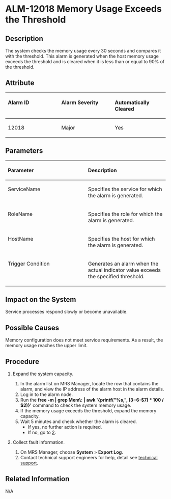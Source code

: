 # ALM-12018 Memory Usage Exceeds the Threshold<a name="EN-US_TOPIC_0125375965"></a>

## Description<a name="sa54ca492bf31487cb2205eb89b35e059"></a>

The system checks the memory usage every 30 seconds and compares it with the threshold. This alarm is generated when the host memory usage exceeds the threshold and is cleared when it is less than or equal to 90% of the threshold.

## Attribute<a name="s86b65e71c85d42bd87643e04f73b25dc"></a>

<a name="tdc6658845a4e4a9ba26b7eb0ab9a8fe8"></a>
<table><thead align="left"><tr id="r09417ecf86e64fd18856ad1371687935"><th class="cellrowborder" valign="top" width="33.33333333333333%" id="mcps1.1.4.1.1"><p id="ae4f2f7e65a444ad3b695e1b5830708a0"><a name="ae4f2f7e65a444ad3b695e1b5830708a0"></a><a name="ae4f2f7e65a444ad3b695e1b5830708a0"></a><strong id="a30737408805a4d9598b59f38003ece16"><a name="a30737408805a4d9598b59f38003ece16"></a><a name="a30737408805a4d9598b59f38003ece16"></a>Alarm ID</strong></p>
</th>
<th class="cellrowborder" valign="top" width="33.33333333333333%" id="mcps1.1.4.1.2"><p id="a5e7eaefec5984cc29a1e373158b400cb"><a name="a5e7eaefec5984cc29a1e373158b400cb"></a><a name="a5e7eaefec5984cc29a1e373158b400cb"></a><strong id="a5986db90db7944209e829266a93b9876"><a name="a5986db90db7944209e829266a93b9876"></a><a name="a5986db90db7944209e829266a93b9876"></a>Alarm Severity</strong></p>
</th>
<th class="cellrowborder" valign="top" width="33.33333333333333%" id="mcps1.1.4.1.3"><p id="a7fd3b3bc3970494a8007c38b7a041a83"><a name="a7fd3b3bc3970494a8007c38b7a041a83"></a><a name="a7fd3b3bc3970494a8007c38b7a041a83"></a><strong id="a87a03f9492464af0b5d8c1021ab8e097"><a name="a87a03f9492464af0b5d8c1021ab8e097"></a><a name="a87a03f9492464af0b5d8c1021ab8e097"></a>Automatically Cleared</strong></p>
</th>
</tr>
</thead>
<tbody><tr id="r7899bd072b4144e2a08730899d366ef2"><td class="cellrowborder" valign="top" width="33.33333333333333%" headers="mcps1.1.4.1.1 "><p id="a094883d5d3d041a1b093095463733cda"><a name="a094883d5d3d041a1b093095463733cda"></a><a name="a094883d5d3d041a1b093095463733cda"></a>12018</p>
</td>
<td class="cellrowborder" valign="top" width="33.33333333333333%" headers="mcps1.1.4.1.2 "><p id="abc87104c98274f55bbced9c774902648"><a name="abc87104c98274f55bbced9c774902648"></a><a name="abc87104c98274f55bbced9c774902648"></a>Major</p>
</td>
<td class="cellrowborder" valign="top" width="33.33333333333333%" headers="mcps1.1.4.1.3 "><p id="ac283e5b2a00d4528817f5fcc083f6c93"><a name="ac283e5b2a00d4528817f5fcc083f6c93"></a><a name="ac283e5b2a00d4528817f5fcc083f6c93"></a>Yes</p>
</td>
</tr>
</tbody>
</table>

## Parameters<a name="s75b62234a2444c748c8b119546cd3756"></a>

<a name="t83f8758f86434f15acc1b963024ef8d2"></a>
<table><thead align="left"><tr id="rb6a61f6f754b46248b6ce76d57561a35"><th class="cellrowborder" valign="top" width="50%" id="mcps1.1.3.1.1"><p id="a88ef38a5178e456ab83bfcae9dbe279d"><a name="a88ef38a5178e456ab83bfcae9dbe279d"></a><a name="a88ef38a5178e456ab83bfcae9dbe279d"></a><strong id="a461dc0d0acf34a3b84fe26ba9508ff5c"><a name="a461dc0d0acf34a3b84fe26ba9508ff5c"></a><a name="a461dc0d0acf34a3b84fe26ba9508ff5c"></a>Parameter</strong></p>
</th>
<th class="cellrowborder" valign="top" width="50%" id="mcps1.1.3.1.2"><p id="abbc987c059044805bf1b8e6836f837d1"><a name="abbc987c059044805bf1b8e6836f837d1"></a><a name="abbc987c059044805bf1b8e6836f837d1"></a><strong id="a86e2c56c0ec347f78fe1a5387850dc52"><a name="a86e2c56c0ec347f78fe1a5387850dc52"></a><a name="a86e2c56c0ec347f78fe1a5387850dc52"></a>Description</strong></p>
</th>
</tr>
</thead>
<tbody><tr id="r8fcd1b4c115b4a79b2e0996cd76c0295"><td class="cellrowborder" valign="top" width="50%" headers="mcps1.1.3.1.1 "><p id="a6ad16161495c496fada432d1745f6f8d"><a name="a6ad16161495c496fada432d1745f6f8d"></a><a name="a6ad16161495c496fada432d1745f6f8d"></a>ServiceName</p>
</td>
<td class="cellrowborder" valign="top" width="50%" headers="mcps1.1.3.1.2 "><p id="a777c060666a640dfb4443b956c0777e0"><a name="a777c060666a640dfb4443b956c0777e0"></a><a name="a777c060666a640dfb4443b956c0777e0"></a>Specifies the service for which the alarm is generated.</p>
</td>
</tr>
<tr id="rafa38a4338d8452cab63d1bff9d8ece9"><td class="cellrowborder" valign="top" width="50%" headers="mcps1.1.3.1.1 "><p id="a6ef26640a98d48548029e3729120ac07"><a name="a6ef26640a98d48548029e3729120ac07"></a><a name="a6ef26640a98d48548029e3729120ac07"></a>RoleName</p>
</td>
<td class="cellrowborder" valign="top" width="50%" headers="mcps1.1.3.1.2 "><p id="a7b9868de7f5c4d028778543af9efac9f"><a name="a7b9868de7f5c4d028778543af9efac9f"></a><a name="a7b9868de7f5c4d028778543af9efac9f"></a>Specifies the role for which the alarm is generated.</p>
</td>
</tr>
<tr id="r91c1a5f11cdf48fc90a713b8e46054cd"><td class="cellrowborder" valign="top" width="50%" headers="mcps1.1.3.1.1 "><p id="a9280f8763d7340e2a015316aea071586"><a name="a9280f8763d7340e2a015316aea071586"></a><a name="a9280f8763d7340e2a015316aea071586"></a>HostName</p>
</td>
<td class="cellrowborder" valign="top" width="50%" headers="mcps1.1.3.1.2 "><p id="a68ccaa47ae764ec2a9b22221bceb0b63"><a name="a68ccaa47ae764ec2a9b22221bceb0b63"></a><a name="a68ccaa47ae764ec2a9b22221bceb0b63"></a>Specifies the host for which the alarm is generated.</p>
</td>
</tr>
<tr id="r24e3d5f51c554ec0b0bdd6fd01fa87f9"><td class="cellrowborder" valign="top" width="50%" headers="mcps1.1.3.1.1 "><p id="ac6a221dbd76c49cf851b72085c7f73c8"><a name="ac6a221dbd76c49cf851b72085c7f73c8"></a><a name="ac6a221dbd76c49cf851b72085c7f73c8"></a>Trigger Condition</p>
</td>
<td class="cellrowborder" valign="top" width="50%" headers="mcps1.1.3.1.2 "><p id="a568327c7760443b09e4d1476c2eca827"><a name="a568327c7760443b09e4d1476c2eca827"></a><a name="a568327c7760443b09e4d1476c2eca827"></a>Generates an alarm when the actual indicator value exceeds the specified threshold.</p>
</td>
</tr>
</tbody>
</table>

## Impact on the System<a name="sb398604bdf254939a614a89b9465e392"></a>

Service processes respond slowly or become unavailable.

## Possible Causes<a name="sb050ba28786f41cd954995e06bb939e7"></a>

Memory configuration does not meet service requirements. As a result, the memory usage reaches the upper limit.

## Procedure<a name="s275a6f36091f49c89511fce364b4a378"></a>

1.  Expand the system capacity.
    1.  In the alarm list on MRS Manager, locate the row that contains the alarm, and view the IP address of the alarm host in the alarm details.
    2.  Log in to the alarm node.
    3.  Run the  **free -m | grep Mem\\:** **| awk '\{printf\("%s,", \($3-$6-$7\) \* 100 / $2\)\}'**  command to check the system memory usage.
    4.  If the memory usage exceeds the threshold, expand the memory capacity.
    5.  Wait 5 minutes and check whether the alarm is cleared.
        -   If yes, no further action is required.
        -   If no, go to  [2](#lb2a190224e14427ca92c6a3f4dc4d1a7).

2.  <a name="lb2a190224e14427ca92c6a3f4dc4d1a7"></a>Collect fault information.
    1.  On MRS Manager, choose  **System**  \>  **Export Log**.
    2.  Contact technical support engineers for help, detail see  [technical support](https://docs.otc.t-systems.com/en-us/public/learnmore.html).


## **Related Information**<a name="s131af69fdaa5435cb9fbef62f3f18cef"></a>

N/A

